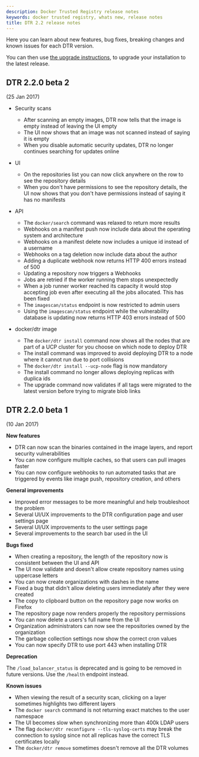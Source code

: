 ```yaml
---
description: Docker Trusted Registry release notes
keywords: docker trusted registry, whats new, release notes
title: DTR 2.2 release notes
---
```


Here you can learn about new features, bug fixes, breaking changes and
known issues for each DTR version.

You can then use [the upgrade instructions](install/upgrade.md),
to upgrade your installation to the latest release.

## DTR 2.2.0 beta 2

(25 Jan 2017)

* Security scans
  * After scanning an empty images, DTR now tells that the image is empty instead
  of leaving the UI empty
  * The UI now shows that an image was not scanned instead of saying it is empty
  * When you disable automatic security updates, DTR no longer continues searching
  for updates online

* UI
  * On the repositories list you can now click anywhere on the row to see the
  repository details
  * When you don't have permissions to see the repository details, the UI now
  shows that you don't have permissions instead of saying it has no manifests

* API
  * The `docker/search` command was relaxed to return more results
  * Webhooks on a manifest push now include data about the operating system and architecture
  * Webhooks on a manifest delete now includes a unique id instead of a username
  * Webhooks on a tag deletion now include data about the author
  * Adding a duplicate webhook now returns HTTP 400 errors instead of 500
  * Updating a repository now triggers a Webhooks
  * Jobs are retried if the worker running them stops unexpectedly
  * When a job runner worker reached its capacity it would stop accepting job
  even after executing all the jobs allocated. This has been fixed
  * The `imagescan/status` endpoint is now restricted to admin users
  * Using the `imagescan/status` endpoint while the vulnerability database is
  updating now returns HTTP 403 errors instead of 500

* docker/dtr image
  * The `docker/dtr install` command now shows all the nodes that are part of a
  UCP cluster for you choose on which node to deploy DTR
  * The install command was improved to avoid deploying DTR to a node where it
  cannot run due to port collisions
  * The `docker/dtr install --ucp-node` flag is now mandatory
  * The install command no longer allows deploying replicas with duplica ids
  * The upgrade command now validates if all tags were migrated to the latest
  version before trying to migrate blob links





## DTR 2.2.0 beta 1

(10 Jan 2017)

**New features**

* DTR can now scan the binaries contained in the image layers, and report
security vulnerabilities
* You can now configure multiple caches, so that users can pull images faster
* You can now configure webhooks to run automated tasks that are triggered by
events like image push, repository creation, and others

**General improvements**

* Improved error messages to be more meaningful and help troubleshoot the problem
* Several UI/UX improvements to the DTR configuration page and user settings page
* Several UI/UX improvements to the user settings page
* Several improvements to the search bar used in the UI

**Bugs fixed**

* When creating a repository, the length of the repository now is consistent
between the UI and API
* The UI now validate and doesn't allow create repository names using uppercase
letters
* You can now create organizations with dashes in the name
* Fixed a bug that didn't allow deleting users immediately after they were
created
* The copy to clipboard button on the repository page now works on Firefox
* The repository page now renders properly the repository permissions
* You can now delete a users's full name from the UI
* Organization administrators can now see the repositories owned by the organization
* The garbage collection settings now show the correct cron values
* You can now specify DTR to use port 443 when installing DTR

**Deprecation**

The `/load_balancer_status` is deprecated and is going to be removed in future
versions. Use the `/health` endpoint instead.

**Known issues**

* When viewing the result of a security scan, clicking on a layer sometimes
highlights two different layers
* The `docker search` command is not returning exact matches to the user namespace
* The UI becomes slow when synchronizing more than 400k LDAP users
* The flag `docker/dtr reconfigure --tls-syslog-certs` may break the connection
to syslog since not all replicas have the correct TLS certificates locally
* The `docker/dtr remove` sometimes doesn't remove all the DTR volumes
